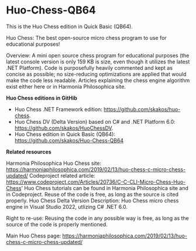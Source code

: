 # Huo-Chess-QB64
This is the Huo Chess edition in Quick Basic (QB64).

Huo Chess: The best open-source micro chess program to use for educational purposes!

Overview: A mini open source chess program for educational purposes (the latest console version is only 159 KB is size, even though it utilizes the latest .NET Platform). Code is purposefully heavily commented and kept as concise as possible; no size-reducing optimizations are applied that would make the code less readable. Articles explaining the chess engine algorithm exist either here or in Harmonia Philosophica site.

**Huo Chess editions in GitHib**
- Huo Chess .NET Framework edition: https://github.com/skakos/huo-chess.
- Huo Chess DV (Delta Version) based on C# and .NET Platform 6.0: https://github.com/skakos/HuoChessDV.
- Huo Chess edition in Quick Basic (QB64): https://github.com/skakos/Huo-Chess-QB64

**Related resources**

Harmonia Philosophica Huo Chess site: https://harmoniaphilosophica.com/2019/02/13/huo-chess-c-micro-chess-updated/
Codeproject related article: https://www.codeproject.com/Articles/20736/C-C-CLI-Micro-Chess-Huo-Chess'
Huo Chess tutorials can be found in Harmonia Philosophica site and in Codeproject. Reuse of the code is free, as long as the source is cited properly.
Huo Chess Delta Version Description: Huo Chess micro chess engine in Visual Studio 2022, utlizing C# .NET 6.0.

Right to re-use: Reusing the code in any possible way is free, as long as the source of the code is properly mentioned.

Main Huo Chess page: https://harmoniaphilosophica.com/2019/02/13/huo-chess-c-micro-chess-updated/
